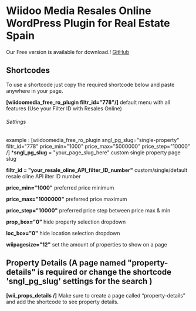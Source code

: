 # Wiidoo Media Resales Online WordPress Plugin for Real Estate Spain
Our Free version is available for download.!
[GitHub](https://wordpresspluginresalesonline.com/free-version-of-plugin-v6/)
## Shortcodes
To use a shortcode just copy the required shortcode below and paste anywhere in your page.

**[wiidoomedia_free_ro_plugin filtr_id="778"/]** default menu with all features (Use your Filter ID with Resales Online)
###### Settings
example :
[wiidoomedia_free_ro_plugin sngl_pg_slug="single-property" filtr_id="778" price_min="1000" price_max="5000000" price_step="10000" /] 
***sngl_pg_slug** = "your_page_slug_here" custom single property page slug

**filtr_id = "your_resale_oline_API_filter_ID_number"** custom/single/default resale oline API ilter ID number

**price_min="1000"** preferred price minimum

**price_max="1000000"** preferred price maximum

**price_step="10000"** preferred price step between price max & min

**prop_box="0"** hide property selection dropdown

**loc_box="0"** hide location selection dropdown

**wiipagesize="12"** set the amount of properties to show on a page



## Property Details (A page named "property-details" is required or change the shortcode 'sngl_pg_slug' settings for the search )
**[wii_props_details /]**
Make sure to create a page called “property-details” and add the shortcode to see property details.
